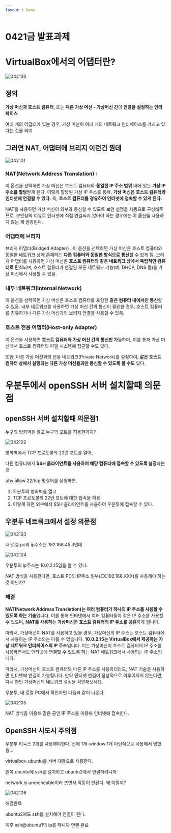 ```yaml
---
layout : home
---
```

# 0421금 발표과제

# VirtualBox에서의 어댑터란?

![042100](./img/0421/Untitled.png)

## 정의

**가상 머신과 호스트 컴퓨터**, 또는 **다른 가상 머신 - 가상머신 간**의 **연결을 설정하는 인터페이스**

여러 개의 어댑터가 있는 경우, 가상 머신이 여러 개의 네트워크 인터페이스를 가지고 있다는 것을 의미 

## 그러면 NAT, 어댑터에 브리지 이런건 뭔데

![042101](./img/0421/Untitled%201.png)

### NAT(Network Address Translation) :

이 옵션을 선택하면 가상 머신은 호스트 컴퓨터와 **동일한 IP 주소 범위** 내에 있는 **가상 IP 주소를 할당**받게 된다. 이렇게 할당된 가상 IP 주소를 통해, **가상 머신은 호스트 컴퓨터와 인터넷에 연결될 수 있다.**  즉, **호스트 컴퓨터를 경유하여 인터넷에 접속할 수 있게 된다.**

NAT를 사용하면 가상 머신이 외부와 통신할 수 있도록 보안 설정을 자동으로 구성해주므로, 보안상의 이유로 인터넷에 직접 연결되지 않아야 하는 경우에는 이 옵션을 사용하지 않는 게 권장된다. 

### 어댑터에 브리지

브리지 어댑터(Bridged Adapter) . 이 옵션을 선택하면 가상 머신은 호스트 컴퓨터와 동일한 네트워크 상에 존재하는 **다른 컴퓨터와 동일한 방식으로 통신**할 수 있게 됨.  브리지 어댑터를 사용하면 가상 머신은 **호스트 컴퓨터와 같은 네트워크 상에서 독립적인 컴퓨터로 인식**되며, 호스트 컴퓨터가 연결된 모든 네트워크 기능(예: DHCP, DNS 등)을 가상 머신에서 사용할 수 있음. 

### 내부 네트워크(Internal Network)

이 옵션을 선택하면 가상 머신은 호스트 컴퓨터를 포함한 **같은 컴퓨터 내에서만 통신**할 수 있음. 내부 네트워크를 사용하면 가상 머신 간의 통신이 필요한 경우, 호스트 컴퓨터를 경유하거나 다른 가상 머신과의 브리지 연결을 사용할 수 있음. 

### 호스트 전용 어댑터(Host-only Adapter)

이 옵션을 사용하면 **호스트 컴퓨터와 가상 머신 간의 통신만 가능**하며, 이를 통해 가상 머신에서 호스트 컴퓨터의 파일 시스템에 접근할 수도 있다. 

또한, 다른 가상 머신과의 전용 네트워크(Private Network)를 설정하여, **같은 호스트 컴퓨터 상에서 실행되는 다른 가상 머신들과만 통신할 수 있도록 할 수도** 있다. 

# 우분투에서 openSSH 서버 설치할때 의문점

## openSSH 서버 설치할때 의문점1

누구의 방화벽을 열고 누구의 포트를 허용한거지? 

![042102](./img/0421/Untitled%202.png)

방화벽에서 TCP 프로토콜의 22번 포트를 열어,

 다른 컴퓨터에서 **SSH 클라이언트를 사용하여 해당 컴퓨터에 접속할 수 있도록 설정**하는 것

ufw allow 22/tcp 명령어를 실행하면, 

1. 우분투의 방화벽을 열고
2.  TCP 프로토콜의 22번 포트에 대한 접속을 허용
3. 이렇게 하면 외부에서 SSH 클라이언트를 사용하여 우분투에 접속할 수 있다. 

## 우분투 네트워크에서 설정 의문점

![042103](./img/0421/Untitled%203.png)

내 로컬 pc의 ip주소는 192.168.45.3인데

![042104](./img/0421/Untitled%204.png)

우분투의 ip주소는 10.0.2.15임을 알 수 있다. 

NAT 방식을 사용한다면, 호스트 PC의 IP주소 일부(EX.192.168.XXX)를 사용해야 하는 것 아닌가?

### 해결

**NAT(Network Address Translation)는 여러 컴퓨터가 하나의 IP 주소를 사용할 수 있도록 하는 기술**입니다. 이를 통해 인터넷에서 여러 컴퓨터들이 같은 IP 주소를 사용할 수 있으며, **NAT를 사용하는 가상머신은 호스트 컴퓨터의 IP 주소를 공유**하게 됩니다.

따라서, 가상머신이 NAT를 사용하고 있을 경우, 가상머신의 IP 주소는 호스트 컴퓨터에서 사용하는 IP 주소와는 다를 수 있습니다. **10.0.2.15는 VirtualBox에서 제공하는 가상 네트워크 인터페이스의 IP 주소**입니다. 이는 가상머신이 호스트 컴퓨터의 IP 주소를 사용하면서도 인터넷에 연결할 수 있도록 하는 NAT 네트워크에서 사용되는 IP 주소입니다.

따라서, 가상머신이 호스트 컴퓨터와 다른 IP 주소를 사용하더라도, NAT 기술을 사용하면 인터넷에 연결이 가능합니다. 만약 인터넷 연결이 정상적으로 이루어지지 않는다면, 다시 한번 가상머신의 네트워크 설정을 확인해보세요.

우분투, 내 로컬 PC에서 확인하면 다음과 같이 나온다. 

![042105](./img/0421/Untitled%205.png)

NAT 방식을 이용해 같은 공인 IP 주소를 이용해 인터넷에 접속한다. 

## OpenSSH 시도시 주의점

우분투 리눅스 2개를 사용해야한다. 전에 1개-window 1개 이런식으로 사용해서 망했음… 

virtualbox_ubuntu를 서버 대용으로 사용한다. 

왼쪽 ubuntu에 ssh를 설치하고 ubuntu2에서 연결하려니까 

network is unrecheable이라 뜨면서 작동이 안된다. 왜 이럴까?

![042106](./img/0421/Untitled%206.png)

해결완료

ubuntu2에도 ssh를 설치해야 연결이 된다. 

이후 ssh@ubuntu1의 ip를 하니까 연결 완료